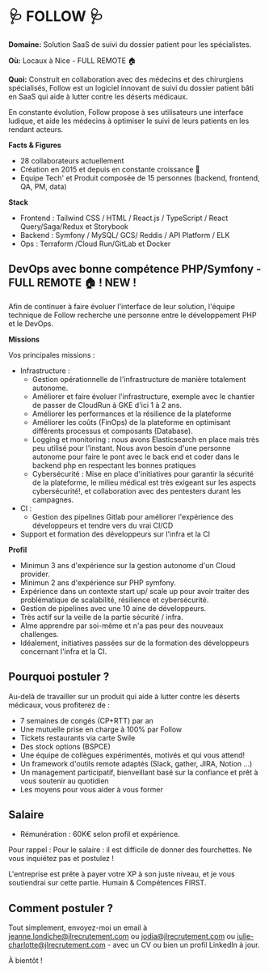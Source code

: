 # 🩺 FOLLOW 🩺

**Domaine:** Solution SaaS de suivi du dossier patient pour les spécialistes.

**Où:** Locaux à Nice - FULL REMOTE 🏠

**Quoi:** Construit en collaboration avec des médecins et des chirurgiens spécialisés, Follow est un logiciel innovant de suivi du dossier patient bâti en SaaS qui aide à lutter contre les déserts médicaux.

En constante évolution, Follow propose à ses utilisateurs une interface ludique, et aide les médecins à optimiser le suivi de leurs patients en les rendant acteurs.

**Facts & Figures**

* 28 collaborateurs actuellement
* Création en 2015 et depuis en constante croissance 🚀
* Equipe Tech' et Produit composée de 15 personnes (backend, frontend, QA, PM, data)

**Stack**

* Frontend : Tailwind CSS / HTML / React.js / TypeScript / React Query/Saga/Redux et Storybook
* Backend : Symfony / MySQL/ GCS/ Reddis / API Platform / ELK
* Ops : Terraform /Cloud Run/GitLab et Docker


## DevOps avec bonne compétence PHP/Symfony - FULL REMOTE 🏠 ! NEW !

Afin de continuer à faire évoluer l'interface de leur solution, l'équipe technique de Follow recherche une personne entre le développement PHP et le DevOps.

**Missions**

Vos principales missions :

* Infrastructure :
	* Gestion opérationnelle de l'infrastructure de manière totalement autonome.
	* Améliorer et faire évoluer l'infrastructure, exemple avec le chantier de passer de CloudRun à GKE d'ici 1 à 2 ans.
	* Améliorer les performances et la résilience de la plateforme
	* Améliorer les coûts (FinOps) de la plateforme en optimisant différents processus et composants (Database).
	* Logging et monitoring : nous avons Elasticsearch en place mais très peu utilisé pour l'instant. Nous avon besoin d'une personne autonome pour faire le pont avec le back end et coder dans le backend php en respectant les bonnes pratiques
	* Cybersécurité : Mise en place d'initiatives pour garantir la sécurité de la plateforme, le milieu médical est très exigeant sur les aspects cybersécurité!, et collaboration avec des pentesters durant les campagnes.
* CI :
	* Gestion des pipelines Gitlab pour améliorer l'expérience des développeurs et tendre vers du vrai CI/CD
* Support et formation des développeurs sur l'infra et la CI

**Profil**
* Minimun 3 ans d'expérience sur la gestion autonome d'un Cloud provider.
* Minimun 2 ans d'expérience sur PHP symfony.
* Expérience dans un contexte start up/ scale up pour avoir traiter des problématique de scalabilité, résilience et cybersécurité.
* Gestion de pipelines avec une 10 aine de développeurs.
* Très actif sur la veille de la partie sécurité / infra.
* AIme apprendre par soi-même et n'a pas peur des nouveaux challenges.
* Idéalement, initiatives passées sur de la formation des développeurs concernant l'infra et la CI.

## Pourquoi postuler ?

Au-delà de travailler sur un produit qui aide à lutter contre les déserts médicaux, vous profiterez de :
* 7 semaines de congés (CP+RTT) par an
* Une mutuelle prise en charge à 100% par Follow
* Tickets restaurants via carte Swile
* Des stock options (BSPCE)
* Une équipe de collègues expérimentés, motivés et qui vous attend!
* Un framework d'outils remote adaptés (Slack, gather, JIRA, Notion ...)
* Un management participatif, bienveillant basé sur la confiance et prêt à vous soutenir au quotidien
* Les moyens pour vous aider à vous former

## Salaire

* Rémunération : 60K€ selon profil et expérience.

Pour rappel : Pour le salaire : il est difficile de donner des fourchettes. Ne vous inquiétez pas et postulez !

L'entreprise est prête à payer votre XP à son juste niveau, et je vous soutiendrai sur cette partie. Humain & Compétences FIRST.

## Comment postuler ?

Tout simplement, envoyez-moi un email à jeanne.londiche@jlrecrutement.com ou jodia@jlrecrutement.com ou julie-charlotte@jlrecrutement.com - avec un CV ou bien un profil LinkedIn à jour.

À bientôt !